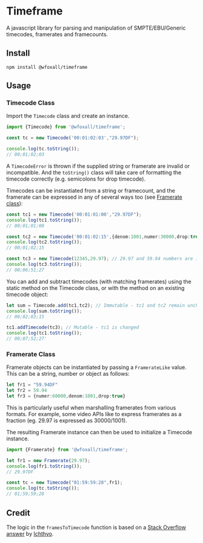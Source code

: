 # Timeframe

A javascript library for parsing and manipulation of SMPTE/EBU/Generic timecodes, framerates and framecounts.

## Install

```shell
npm install @wfoxall/timeframe
```

## Usage

### Timecode Class

Import the `Timecode` class and create an instance.

```typescript
import {Timecode} from '@wfoxall/timeframe';

const tc = new Timecode('00:01:02:03',"29.97DF");

console.log(tc.toString());
// 00;01;02;03
```

A `TimecodeError` is thrown if the supplied string or framerate are invalid or incompatible. And the `toString()` class will take care of formatting the timecode correctly (e.g. semicolons for drop timecode).

Timecodes can be instantiated from a string or framecount, and the framerate can be expressed in any of several ways too (see [Framerate class](#Framerate-Class)):

```typescript
const tc1 = new Timecode('00:01:01:00',"29.97DF");
console.log(tc1.toString());
// 00;01;01;00

const tc2 = new Timecode('00:01:02:15',{denom:1001,numer:30000,drop:true});
console.log(tc2.toString());
// 00;01;02;15

const tc3 = new Timecode(12345,29.97); // 29.97 and 59.94 numbers are interpretted as drop-frame by default
console.log(tc3.toString());
// 00;06;51;27
```

You can add and subtract timecodes (with matching framerates) using the static method on the Timecode class, or with the method on an existing timecode object:

```typescript
let sum = Timecode.add(tc1,tc2); // Immutable - tc1 and tc2 remain unchanged.
console.log(sum.toString());
// 00;02;03;15

tc1.addTimecode(tc3); // Mutable - tc1 is changed
console.log(tc1.toString());
// 00;07;52;27'
```

### Framerate Class

Framerate objects can be instantiated by passing a `FramerateLike` value. This can be a string, number or object as follows:

```typescript
let fr1 = "59.94DF"
let fr2 = 59.94
let fr3 = {numer:60000,denom:1001,drop:true}
```

This is particularly useful when marshalling framerates from various formats. For example, some video APIs like to express framerates as a fraction (eg. 29.97 is expressed as 30000/1001).

The resulting Framerate instance can then be used to initialize a Timecode instance.

```typescript
import {Framerate} from '@wfoxall/timeframe';

let fr1 = new Framerate(29.97);
console.log(fr1.toString());
// 29.97DF

const tc = new Timecode("01:59:59:28",fr1);
console.log(tc.toString());
// 01;59;59;28
```


## Credit

The logic in the `framesToTimecode` function is based on a [Stack Overflow answer](https://stackoverflow.com/a/6080116) by [Ichthyo](https://stackoverflow.com/users/444796/ichthyo).